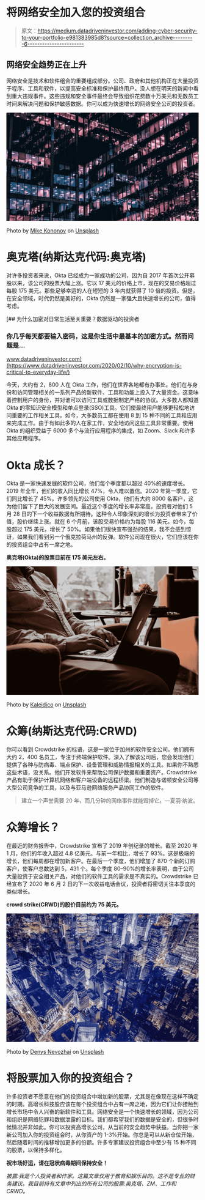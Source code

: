 # 将网络安全加入您的投资组合

> 原文：<https://medium.datadriveninvestor.com/adding-cyber-security-to-your-portfolio-e981383985d8?source=collection_archive---------6----------------------->

## 网络安全趋势正在上升

网络安全是技术和软件组合的重要组成部分。公司、政府和其他机构正在大量投资于程序、工具和软件，以提高安全标准和保护最终用户。没人想在明天的新闻中看到重大违规事件。这些违规和安全事件最终会导致组织花费数十万美元和无数员工时间来解决问题和保护敏感数据。你可以成为快速增长的网络安全公司的投资者。

![](img/4d1bb9fb9131e5c38ba75cd2d1c4a838.png)

Photo by [Mike Kononov](https://unsplash.com/@mikofilm?utm_source=medium&utm_medium=referral) on [Unsplash](https://unsplash.com?utm_source=medium&utm_medium=referral)

# 奥克塔(纳斯达克代码:奥克塔)

对许多投资者来说，Okta 已经成为一家成功的公司，因为自 2017 年首次公开募股以来，该公司的股票大幅上涨。它以 17 美元的价格上市，现在的交易价格超过每股 175 美元。那些足够幸运的人在短短的 3 年内就获得了 10 倍的投资。但是，在安全领域，时代仍然是美好的，Okta 仍然是一家强大且快速增长的公司，值得考虑。

[](https://www.datadriveninvestor.com/2020/02/10/why-encryption-is-critical-to-everyday-life/) [## 为什么加密对日常生活至关重要？数据驱动的投资者

### 你几乎每天都要输入密码，这是你生活中最基本的加密方式。然而问题是…

www.datadriveninvestor.com](https://www.datadriveninvestor.com/2020/02/10/why-encryption-is-critical-to-everyday-life/) 

今天，大约有 2，800 人在 Okta 工作，他们在世界各地都有办事处。他们在与身份和访问管理相关的一系列产品的新软件、工具和功能上投入了大量资金。这意味着控制用户的身份，并对谁可以访问工具或数据制定严格的协议。大多数人都知道 Okta 的零知识安全模型和单点登录(SSO)工具。它们使最终用户能够更轻松地访问重要的工作相关工具。如今，大多数员工都在使用 8 到 15 种不同的工具和应用来完成工作。由于有如此多的人在家工作，安全地访问这些工具非常重要。使用 Okta 的组织受益于 6000 多个与流行应用程序的集成，如 Zoom、Slack 和许多其他应用程序。

# Okta 成长？

Okta 是一家快速发展的软件公司，他们每个季度都以超过 40%的速度增长。2019 年全年，他们的收入同比增长 47%，令人难以置信。2020 年第一季度，它们同比增长了 45%。许多领先的公司使用 Okta，他们有大约 8000 名客户，这为他们留下了巨大的发展空间。最近这个季度的增长率非常高，投资者对他们 5 月 28 日的下一个收益数据有所期待。这种令人印象深刻的增长为投资者带来了价值，股价继续上涨。就在 6 个月前，该股交易价格约为每股 116 美元。如今，每股超过 175 美元，增长了 50%。如果他们很快宣布强劲的结果，我不会感到惊讶，如果我们看到另一个俄克拉荷马州的反弹。软件公司现在很火，它们应该在你的投资组合中占有一席之地。

**奥克塔(Okta)的股票目前在 175 美元左右。**

![](img/48e85a6d4f0518b20a76c413682f6e31.png)

Photo by [Kaleidico](https://unsplash.com/@kaleidico?utm_source=medium&utm_medium=referral) on [Unsplash](https://unsplash.com?utm_source=medium&utm_medium=referral)

# 众筹(纳斯达克代码:CRWD)

你可以看到 Crowdstrike 的标语，这是一家位于加州的软件安全公司。他们拥有大约 2，400 名员工，专注于终端保护软件。深入了解该公司后，您会发现他们提供了各种与防病毒、端点保护、设备管理和威胁情报相关的工具。如果你不熟悉这些术语，没关系。他们开发软件来帮助公司保护数据和重要资产。Crowdstrike 产品有助于保护计算机网络和客户端设备的远程桥梁。他们制造与诺顿安全公司等大型公司竞争的工具，以及与亚马逊网络服务产品协同工作的软件。

> 建立一个声誉需要 20 年，而几分钟的网络事件就能毁掉它。—夏羽·纳波。

# 众筹增长？

在最近的财务报告中，Crowdstrike 宣布了 2019 年创纪录的增长。截至 2020 年 1 月，他们的年收入超过 4.8 亿美元。与前一年相比，增长了 93%。这是极端的增长，他们每周都在增加新客户。在最后一个季度，他们增加了 870 个新的订购客户，使客户总数达到 5，431 个。每个季度 80–90%的增长率表明，由于公司大量投资于安全相关产品，对他们的软件工具的需求是不真实的。Crowdstrike 已经宣布了 2020 年 6 月 2 日的下一次收益电话会议，投资者将密切关注本季度的类似增长。

**crowd strike(CRWD)的股价目前约为 75 美元。**

![](img/b677a983eebce9f81bae654c2e1df827.png)

Photo by [Denys Nevozhai](https://unsplash.com/@dnevozhai?utm_source=medium&utm_medium=referral) on [Unsplash](https://unsplash.com?utm_source=medium&utm_medium=referral)

# 将股票加入你的投资组合？

许多投资者不愿意在他们的投资组合中增加新的股票，尤其是在像现在这样不确定的时期。高增长科技股应该在每个投资组合中占有一席之地，因为它们让你接触到增长市场中令人兴奋的新软件和工具。网络安全是一个快速增长的领域，因为公司和组织是网络犯罪和数据泄露的目标。我们都希望我们的数据是安全的，但很多时候情况并非如此。你可以投资高增长公司，从当前的安全趋势中获益。当你把一家新公司加入你的投资组合时，从你资产的 1-3%开始。你总是可以从新仓位开始，然后随着时间的推移增加更多的份额。许多专家建议投资组合中至少有 15 种不同的股票，以保持多样化。

**祝市场好运，请在冠状病毒期间保持安全！**

*披露:我是个人投资者和作家。这篇文章仅用于教育和娱乐目的。这不是专业的财务建议。我目前持有文章中列出的所有公司的股票:奥克塔、ZM、工作和 CRWD。*